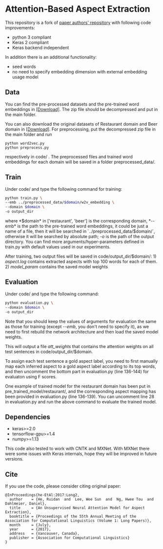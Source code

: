 # Attention-Based Aspect Extraction
This repository is a fork of [paper authors' repository](https://github.com/ruidan/Unsupervised-Aspect-Extraction) with
following code improvements:
* python 3 compliant
* Keras 2 compliant
* Keras backend independent

In addition there is an additional functionality:
* seed words 
* no need to specify embedding dimension with external embedding usage model


## Data
You can find the pre-processed datasets and the pre-trained word embeddings in [[Download]](https://drive.google.com/open?id=1L4LRi3BWoCqJt5h45J2GIAW9eP_zjiNc). The zip file should be decompressed and put in the main folder.

You can also download the original datasets of Restaurant domain and Beer domain in [[Download]](https://drive.google.com/open?id=1qzbTiJ2IL5ATZYNMp2DRkHvbFYsnOVAQ). For preprocessing, put the decompressed zip file in the main folder and run 
```
python word2vec.py
python preprocess.py
```
respectively in code/ . The preprocessed files and trained word embeddings for each domain will be saved in a folder preprocessed_data/.

## Train
Under code/ and type the following command for training:
```bash
python train.py \
--emb ../preprocessed_data/$domain/w2v_embedding \
--domain $domain \
-o output_dir 
```
where *$domain* in ['restaurant', 'beer'] is the corresponding domain, *--emb* is the path to the pre-trained word embeddings, it could be just a name of a file, then it will be searched in `../preprocessed_data/$domain/`, otherwise it will be searched by absolute path; *-o* is the path of the output directory. You can find more arguments/hyper-parameters defined in train.py with default values used in our experiments.

After training, two output files will be saved in code/output_dir/$domain/: 1) *aspect.log* contains extracted aspects with top 100 words for each of them. 2) *model_param* contains the saved model weights

## Evaluation
Under code/ and type the following command:
```bash
python evaluation.py \
--domain $domain \
-o output_dir 
```
Note that you should keep the values of arguments for evaluation the same as those for training (except *--emb*, you don't need to specify it), as we need to first rebuild the network architecture and then load the saved model weights.

This will output a file *att_weights* that contains the attention weights on all test sentences in code/output_dir/$domain.

To assign each test sentence a gold aspect label, you need to first manually map each inferred aspect to a gold aspect label according to its top words, and then uncomment the bottom part in evaluation.py (line 136-144) for evaluaton using F scores.

One example of trained model for the restaurant domain has been put in pre_trained_model/restaurant/, and the corresponding aspect mapping has been provided in evaluation.py (line 136-139). You can uncomment line 28 in evaluation.py and run the above command to evaluate the trained model.

## Dependencies
* keras>=2.0
* tensorflow-gpu>=1.4
* numpy>=1.13

This code also tested to work with CNTK and MXNet. With MXNet there were some issues with Keras internals, 
hope they will be improved in future versions.

## Cite
If you use the code, please consider citing original paper:
```
@InProceedings{he-EtAl:2017:Long2,
  author    = {He, Ruidan  and  Lee, Wee Sun  and  Ng, Hwee Tou  and  Dahlmeier, Daniel},
  title     = {An Unsupervised Neural Attention Model for Aspect Extraction},
  booktitle = {Proceedings of the 55th Annual Meeting of the Association for Computational Linguistics (Volume 1: Long Papers)},
  month     = {July},
  year      = {2017},
  address   = {Vancouver, Canada},
  publisher = {Association for Computational Linguistics}
}
```





